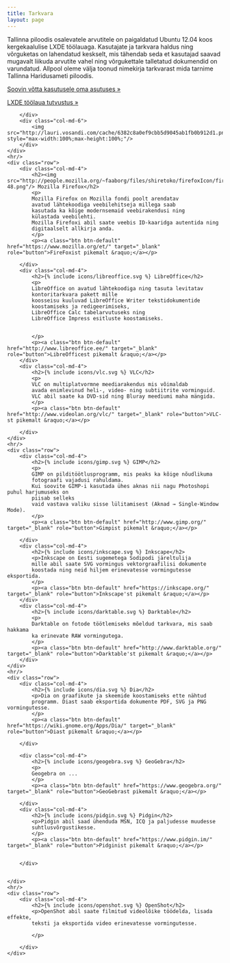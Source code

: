 ```yaml
---
title: Tarkvara
layout: page
---
```

<div class="container">
    <div class="row">
        <div class="col-md-6">
            <p>
            Tallinna piloodis osalevatele arvutitele on paigaldatud
            Ubuntu 12.04 koos kergekaalulise LXDE töölauaga.
            Kasutajate ja tarkvara haldus ning võrguketas on lahendatud keskselt,
            mis tähendab seda et kasutajad saavad mugavalt liikuda arvutite vahel
            ning võrgukettale talletatud dokumendid on varundatud.
            Allpool oleme välja toonud nimekirja tarkvarast mida tarnime
            Tallinna Haridusameti piloodis.
            </p>
            <p><a class="btn btn-default" href="http://eepurl.com/bc7eCH" target="_blank" role="button">Soovin võtta kasutusele oma asutuses &raquo;</a></p>
            <p><a class="btn btn-default" href="https://www.youtube.com/watch?v=WtWg1Viq0is" target="_blank" role="button">LXDE töölaua tutvustus &raquo;</a></p>

        </div>
        <div class="col-md-6">
            <img src="http://lauri.vosandi.com/cache/6382c8a0ef9cbb5d9045ab1fb0b912d1.png" style="max-width:100%;max-height:100%;"/>
        </div>
    </div>
    <hr/>
    <div class="row">
        <div class="col-md-4">
            <h2><img src="http://people.mozilla.org/~faaborg/files/shiretoko/firefoxIcon/firefox-48.png"/> Mozilla Firefox</h2>
            <p>
            Mozilla Firefox on Mozilla fondi poolt arendatav
            avatud lähtekoodiga veebilehitseja millega saab
            kasutada ka kõige modernsemaid veebirakendusi ning
            külastada veebilehti.
            Mozilla Firefoxi abil saate veebis ID-kaaridga autentida ning
            digitaalselt allkirja anda.
            </p>
            <p><a class="btn btn-default" href="https://www.mozilla.org/et/" target="_blank" role="button">FireFoxist pikemalt &raquo;</a></p>

        </div>
        <div class="col-md-4">
            <h2>{% include icons/libreoffice.svg %} LibreOffice</h2>
            <p>
            LibreOffice on avatud lähtekoodiga ning tasuta levitatav
            kontoritarkvara pakett mille 
            koosseisu kuuluvad LibreOffice Writer tekstidokumentide
            koostamiseks ja redigeerimiseks,
            LibreOffice Calc tabelarvutuseks ning
            LibreOffice Impress esitluste koostamiseks.
            
            
            </p>
            <p><a class="btn btn-default" href="http://www.libreoffice.ee/" target="_blank" role="button">LibreOfficest pikemalt &raquo;</a></p>
        </div>
        <div class="col-md-4">
            <h2>{% include icons/vlc.svg %} VLC</h2>
            <p>
            VLC on multiplatvormne meediarakendus mis võimaldab
            avada enimlevinud heli-, video- ning subtiitrite vorminguid.
            VLC abil saate ka DVD-sid ning Bluray meediumi maha mängida.
            </p>
            <p><a class="btn btn-default" href="http://www.videolan.org/vlc/" target="_blank" role="button">VLC-st pikemalt &raquo;</a></p>

        </div>
    </div>
    <hr/>
    <div class="row">
        <div class="col-md-4">
            <h2>{% include icons/gimp.svg %} GIMP</h2>
            <p>
            GIMP on pilditöötlusprogramm, mis peaks ka kõige nõudlikuma
            fotograafi vajadusi rahuldama.
            Kui soovite GIMP-i kasutada ühes aknas nii nagu Photoshopi puhul harjumuseks on
            piisab selleks
            vaid vastava valiku sisse lülitamisest (Aknad → Single-Window Mode).
            </p>
            <p><a class="btn btn-default" href="http://www.gimp.org/" target="_blank" role="button">Gimpist pikemalt &raquo;</a></p>

        </div>
        <div class="col-md-4">
            <h2>{% include icons/inkscape.svg %} Inkscape</h2>
            <p>Inkscape on Eesti sugemetega Sodipodi järeltulija
            mille abil saate SVG vormingus vektorgraafilisi dokumente
            koostada ning neid hiljem erinevatesse vormingutesse eksportida.
            </p>
            <p><a class="btn btn-default" href="https://inkscape.org/" target="_blank" role="button">Inkscape'st pikemalt &raquo;</a></p>
        </div>
        <div class="col-md-4">
            <h2>{% include icons/darktable.svg %} Darktable</h2>
            <p>
            Darktable on fotode töötlemiseks mõeldud tarkvara, mis saab hakkama
            ka erinevate RAW vormingutega.
            </p>
            <p><a class="btn btn-default" href="http://www.darktable.org/" target="_blank" role="button">Darktable'st pikemalt &raquo;</a></p>
        </div>
    </div>
    <hr/>
    <div class="row">
        <div class="col-md-4">
            <h2>{% include icons/dia.svg %} Dia</h2>
            <p>Dia on graafikute ja skeemide koostamiseks ette nähtud 
            programm. Diast saab eksportida dokumente PDF, SVG ja PNG vormingutesse.
            </p>
            <p><a class="btn btn-default" href="https://wiki.gnome.org/Apps/Dia/" target="_blank" role="button">Diast pikemalt &raquo;</a></p>

        </div>

        <div class="col-md-4">
            <h2>{% include icons/geogebra.svg %} GeoGebra</h2>
            <p>
            Geogebra on ...
            </p>
            <p><a class="btn btn-default" href="https://www.geogebra.org/" target="_blank" role="button">GeoGebrast pikemalt &raquo;</a></p>

        </div>
        <div class="col-md-4">
            <h2>{% include icons/pidgin.svg %} Pidgin</h2>
            <p>Pidgin abil saad ühenduda MSN, ICQ ja paljudesse muudesse
            suhtlusvõrgustikesse.
            </p>
            <p><a class="btn btn-default" href="https://www.pidgin.im/" target="_blank" role="button">Pidginist pikemalt &raquo;</a></p>

            
        </div>


    </div>
    <hr/>
    <div class="row">
        <div class="col-md-4">
            <h2>{% include icons/openshot.svg %} OpenShot</h2>
            <p>OpenShot abil saate filmitud videolõike töödelda, lisada effekte,
            teksti ja eksportida video erinevatesse vormingutesse.
            
            </p>
            
        </div>
    </div>
</div>

